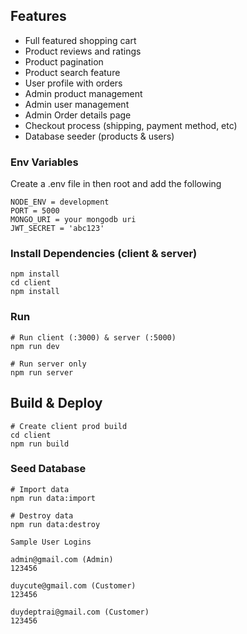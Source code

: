 ## Features

- Full featured shopping cart
- Product reviews and ratings
- Product pagination
- Product search feature
- User profile with orders
- Admin product management
- Admin user management
- Admin Order details page
- Checkout process (shipping, payment method, etc)
- Database seeder (products & users)

### Env Variables

Create a .env file in then root and add the following

```
NODE_ENV = development
PORT = 5000
MONGO_URI = your mongodb uri
JWT_SECRET = 'abc123'
```

### Install Dependencies (client & server)

```
npm install
cd client
npm install
```

### Run

```
# Run client (:3000) & server (:5000)
npm run dev

# Run server only
npm run server
```

## Build & Deploy

```
# Create client prod build
cd client
npm run build
```

### Seed Database

```
# Import data
npm run data:import

# Destroy data
npm run data:destroy
```

```
Sample User Logins

admin@gmail.com (Admin)
123456

duycute@gmail.com (Customer)
123456

duydeptrai@gmail.com (Customer)
123456
```
